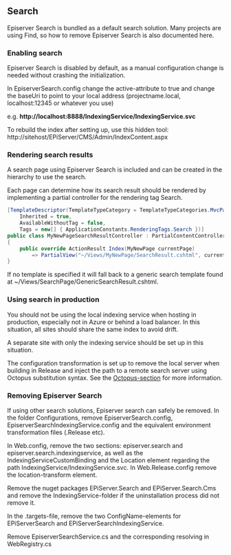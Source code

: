 ## Search

Episerver Search is bundled as a default search solution. Many projects are using Find, so how to remove Episerver Search is also documented here.

### Enabling search

Episerver Search is disabled by default, as a manual configuration change is needed without crashing the initialization.

In EpiserverSearch.config change the active-attribute to true and change the baseUri to point to your local address (projectname.local, localhost:12345 or whatever you use)

e.g. **http://localhost:8888/IndexingService/IndexingService.svc**

To rebuild the index after setting up, use this hidden tool:
http://sitehost/EPiServer/CMS/Admin/IndexContent.aspx

### Rendering search results

A search page using Episerver Search is included and can be created in the hierarchy to use the search.

Each page can determine how its search result should be rendered by implementing a partial controller for the rendering tag Search.

```csharp
[TemplateDescriptor(TemplateTypeCategory = TemplateTypeCategories.MvcPartialController,
    Inherited = true,
    AvailableWithoutTag = false,
    Tags = new[] { ApplicationConstants.RenderingTags.Search })]
public class MyNewPageSearchResultController : PartialContentController<MyNewPage>
{
    public override ActionResult Index(MyNewPage currentPage)
        => PartialView("~/Views/MyNewPage/SearchResult.cshtml", currentPage);
}
```

If no template is specified it will fall back to a generic search template found at ~/Views/SearchPage/GenericSearchResult.cshtml.

### Using search in production

You should not be using the local indexing service when hosting in production, especially not in Azure or behind a load balancer. In this situation, all sites should share the same index to avoid drift.

A separate site with only the indexing service should be set up in this situation.

The configuration transformation is set up to remove the local server when building in Release and inject the path to a remote search server using Octopus substitution syntax. See the [Octopus-section](octopus.html) for more information.

### Removing Episerver Search

If using other search solutions, Episerver search can safely be removed.
In the folder Configurations, remove EpiserverSearch.config, EpiserverSearchIndexingService.config and the equivalent environment transformation files (.Release etc).

In Web.config, remove the two sections: episerver.search and episerver.search.indexingservice, as well as the IndexingServiceCustomBinding and the Location element regarding the path IndexingService/IndexingService.svc.
In Web.Release.config remove the location-transform element.

Remove the nuget packages EPiServer.Search and EPiServer.Search.Cms and remove the IndexingService-folder if the uninstallation process did not remove it.

In the .targets-file, remove the two ConfigName-elements for EPiServerSearch and EPiServerSearchIndexingService.

Remove EpiserverSearchService.cs and the corresponding resolving in WebRegistry.cs
